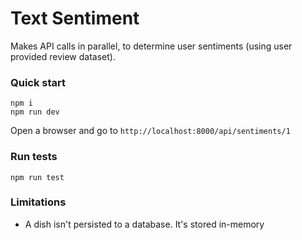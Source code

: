 # Text Sentiment
Makes API calls in parallel, to determine user sentiments (using user provided review dataset).

### Quick start
```
npm i
npm run dev
```

Open a browser and go to `http://localhost:8000/api/sentiments/1`

### Run tests
```
npm run test
```

### Limitations
- A dish isn't persisted to a database. It's stored in-memory
